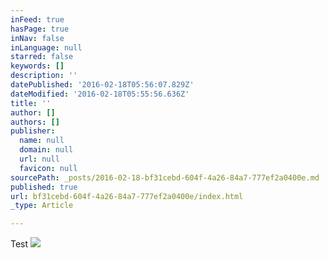 ```yaml
---
inFeed: true
hasPage: true
inNav: false
inLanguage: null
starred: false
keywords: []
description: ''
datePublished: '2016-02-18T05:56:07.829Z'
dateModified: '2016-02-18T05:55:56.636Z'
title: ''
author: []
authors: []
publisher:
  name: null
  domain: null
  url: null
  favicon: null
sourcePath: _posts/2016-02-18-bf31cebd-604f-4a26-84a7-777ef2a0400e.md
published: true
url: bf31cebd-604f-4a26-84a7-777ef2a0400e/index.html
_type: Article

---
```

Test
![](https://the-grid-user-content.s3-us-west-2.amazonaws.com/89e34f45-fa5e-4ec5-a55d-2528bff6bdbb.jpg)